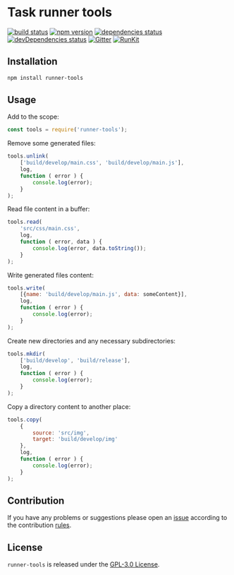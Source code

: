 Task runner tools
=================

[![build status](https://img.shields.io/travis/runner/tools.svg?style=flat-square)](https://travis-ci.org/runner/tools)
[![npm version](https://img.shields.io/npm/v/runner-tools.svg?style=flat-square)](https://www.npmjs.com/package/runner-tools)
[![dependencies status](https://img.shields.io/david/runner/tools.svg?style=flat-square)](https://david-dm.org/runner/tools)
[![devDependencies status](https://img.shields.io/david/dev/runner/tools.svg?style=flat-square)](https://david-dm.org/runner/tools?type=dev)
[![Gitter](https://img.shields.io/badge/gitter-join%20chat-blue.svg?style=flat-square)](https://gitter.im/DarkPark/runner)
[![RunKit](https://img.shields.io/badge/RunKit-try-yellow.svg?style=flat-square)](https://npm.runkit.com/runner-tools)


## Installation ##

```bash
npm install runner-tools
```


## Usage ##

Add to the scope:

```js
const tools = require('runner-tools');
```

Remove some generated files:

```js
tools.unlink(
    ['build/develop/main.css', 'build/develop/main.js'],
    log,
    function ( error ) {
        console.log(error);    
    }
);
```

Read file content in a buffer:

```js
tools.read(
    'src/css/main.css',
    log,
    function ( error, data ) {
        console.log(error, data.toString());    
    }
);
```

Write generated files content:

```js
tools.write(
    [{name: 'build/develop/main.js', data: someContent}],
    log,
    function ( error ) {
        console.log(error);    
    }
);
```

Create new directories and any necessary subdirectories:

```js
tools.mkdir(
    ['build/develop', 'build/release'],
    log,
    function ( error ) {
        console.log(error);    
    }
);
```

Copy a directory content to another place:

```js
tools.copy(
    {
        source: 'src/img',
        target: 'build/develop/img'
    },
    log,
    function ( error ) {
        console.log(error);
    }
);
```

## Contribution ##

If you have any problems or suggestions please open an [issue](https://github.com/runner/tools/issues)
according to the contribution [rules](.github/contributing.md).


## License ##

`runner-tools` is released under the [GPL-3.0 License](http://opensource.org/licenses/GPL-3.0).

